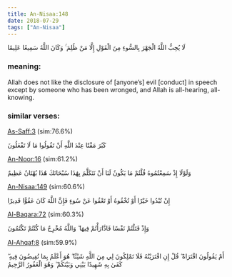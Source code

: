 ```yaml
---
title: An-Nisaa:148
date: 2018-07-29
tags: ["An-Nisaa"]
---
```

لَا يُحِبُّ اللَّهُ الْجَهْرَ بِالسُّوءِ مِنَ الْقَوْلِ إِلَّا مَنْ ظُلِمَ ۚ وَكَانَ اللَّهُ سَمِيعًا عَلِيمًا
### meaning: 
Allah does not like the disclosure of [anyone’s] evil [conduct] in speech except by someone who has been wronged, and Allah is all-hearing, all-knowing.
### similar verses: 

[As-Saff:3](/61/3) (sim:76.6%)

كَبُرَ مَقْتًا عِنْدَ اللَّهِ أَنْ تَقُولُوا مَا لَا تَفْعَلُونَ

[An-Noor:16](/24/16) (sim:61.2%)

وَلَوْلَا إِذْ سَمِعْتُمُوهُ قُلْتُمْ مَا يَكُونُ لَنَا أَنْ نَتَكَلَّمَ بِهَٰذَا سُبْحَانَكَ هَٰذَا بُهْتَانٌ عَظِيمٌ

[An-Nisaa:149](/4/149) (sim:60.6%)

إِنْ تُبْدُوا خَيْرًا أَوْ تُخْفُوهُ أَوْ تَعْفُوا عَنْ سُوءٍ فَإِنَّ اللَّهَ كَانَ عَفُوًّا قَدِيرًا

[Al-Baqara:72](/2/72) (sim:60.3%)

وَإِذْ قَتَلْتُمْ نَفْسًا فَادَّارَأْتُمْ فِيهَا ۖ وَاللَّهُ مُخْرِجٌ مَا كُنْتُمْ تَكْتُمُونَ

[Al-Ahqaf:8](/46/8) (sim:59.9%)

أَمْ يَقُولُونَ افْتَرَاهُ ۖ قُلْ إِنِ افْتَرَيْتُهُ فَلَا تَمْلِكُونَ لِي مِنَ اللَّهِ شَيْئًا ۖ هُوَ أَعْلَمُ بِمَا تُفِيضُونَ فِيهِ ۖ كَفَىٰ بِهِ شَهِيدًا بَيْنِي وَبَيْنَكُمْ ۖ وَهُوَ الْغَفُورُ الرَّحِيمُ
